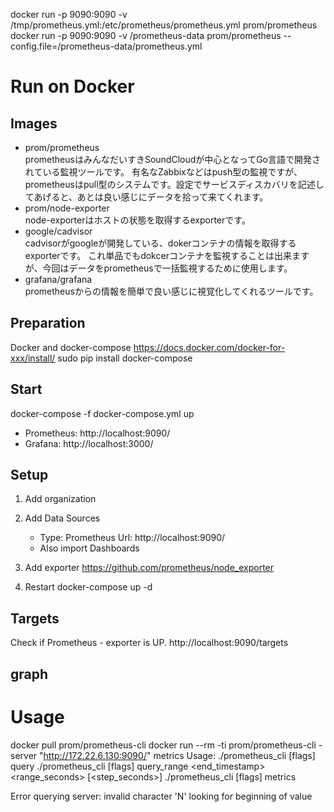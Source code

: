 
docker run -p 9090:9090 -v /tmp/prometheus.yml:/etc/prometheus/prometheus.yml prom/prometheus
docker run -p 9090:9090 -v /prometheus-data prom/prometheus --config.file=/prometheus-data/prometheus.yml



# Run on Docker

## Images
- prom/prometheus   
  prometheusはみんなだいすきSoundCloudが中心となってGo言語で開発されている監視ツールです。
  有名なZabbixなどはpush型の監視ですが、prometheusはpull型のシステムです。設定でサービスディスカバリを記述してあげると、あとは良い感じにデータを拾って来てくれます。
- prom/node-exporter   
  node-exporterはホストの状態を取得するexporterです。
- google/cadvisor   
  cadvisorがgoogleが開発している、dokerコンテナの情報を取得するexporterです。
  これ単品でもdokcerコンテナを監視することは出来ますが、今回はデータをprometheusで一括監視するために使用します。
- grafana/grafana   
  prometheusからの情報を簡単で良い感じに視覚化してくれるツールです。

## Preparation
Docker and docker-compose
	https://docs.docker.com/docker-for-xxx/install/
	sudo pip install docker-compose
## Start
docker-compose -f docker-compose.yml up

- Prometheus: http://localhost:9090/
- Grafana: http://localhost:3000/

## Setup
1. Add organization
2. Add Data Sources
	- Type: Prometheus	Url: http://localhost:9090/
	- Also import Dashboards
3. Add exporter
https://github.com/prometheus/node_exporter

4. Restart
docker-compose up -d

## Targets
Check if Prometheus - exporter  is UP.
http://localhost:9090/targets

## graph

# Usage

docker pull prom/prometheus-cli
docker run --rm -ti prom/prometheus-cli -server "http://172.22.6.130:9090/" metrics
Usage:
  ./prometheus_cli [flags] query <expression>
  ./prometheus_cli [flags] query_range <expression> <end_timestamp> <range_seconds> [<step_seconds>]
  ./prometheus_cli [flags] metrics

Error querying server: invalid character 'N' looking for beginning of value